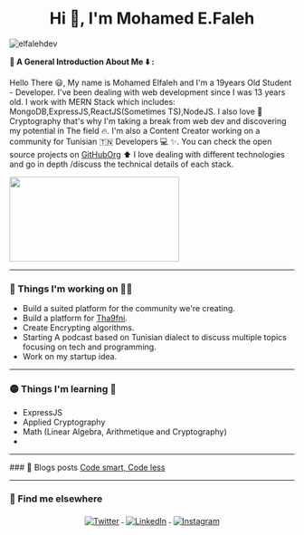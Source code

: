 <h1 align="center">Hi 👋, I'm Mohamed E.Faleh</h1> 
<p align="left"> <img src="https://komarev.com/ghpvc/?username=elfalehdev&label=Profile%20views&color=0e75b6&style=flat" alt="elfalehdev" /> </p>
<p> <b> 🔵 A General Introduction About Me ⬇️ : </b></p> 
<p">Hello There 😃, My name is Mohamed Elfaleh and I'm a 19years Old Student - Developer. I've been dealing with web development since I was 13 years old. I work with MERN Stack which includes: MongoDB,ExpressJS,ReactJS(Sometimes TS),NodeJS. I also love 💖 Cryptography that's why I'm taking a break from web dev and discovering my potential in The field 🔥. I'm also a Content Creator working on a community for Tunisian 🇹🇳 Developers 💻 ✨. You can check the open source projects on <a href="https://www.github.com/tunpl/" target="_blank">GitHubOrg</a> ⬆️ I love dealing with different technologies and go in depth /discuss the technical details of each stack.  </p> 
  
<img align="center" src="https://i.pinimg.com/originals/17/56/d5/1756d52453b23ee778a7083b3469db2b.png" width="300" height="150">
<hr>



###  🔴 Things I'm working on 🧑‍💼 
- Build a suited platform for the community we're creating. 
- Build a platform for <a href="https://www.facebook.com/tha9fni" target="_blank"> Tha9fni</a>. 
- Create Encrypting algorithms.
- Starting A podcast based on Tunisian dialect to discuss multiple topics focusing on tech and programming.  
- Work on my startup idea. 
<hr>


###  🟡 Things I'm learning 📑 
- ExpressJS
- Applied Cryptography 
- Math (Linear Algebra, Arithmetique and Cryptography) 
- 
<hr>
### 📝 Blogs posts
<!-- BLOG-POST-LIST:START -->
<a href="https://elfalehdev.github.io/content/programming/articles/codesmartcodeless/index.html" target="_blank"> Code smart, Code less </a>
<!-- BLOG-POST-LIST:END -->

---
### 📢 Find me elsewhere
<p align="center">
  <a href="https://twitter.com/elfalehdev" target="_blank">
    <img src="https://raw.githubusercontent.com/MikeCodesDotNET/MikeCodesDotNET/a8abbf37441f3253f74ea255a47f289208d7568c/Resources/twitter.svg" alt="Twitter" style="vertical-align:top; margin:4px">
  </a>  

  <a href="https://www.linkedin.com/in/elfalehdev/" target="_blank" >
    <img src="https://raw.githubusercontent.com/MikeCodesDotNET/MikeCodesDotNET/a8abbf37441f3253f74ea255a47f289208d7568c/Resources/linkedIn.svg" alt="LinkedIn" style="vertical-align:top; margin:4px">
  </a>

  <a href="https://www.instagram.com/elfalehdev/" target="_blank">
    <img src="https://raw.githubusercontent.com/MikeCodesDotNET/MikeCodesDotNET/a8abbf37441f3253f74ea255a47f289208d7568c/Resources/instagram.svg" alt="Instagram" style="vertical-align:top; margin:4px">
  </a>




